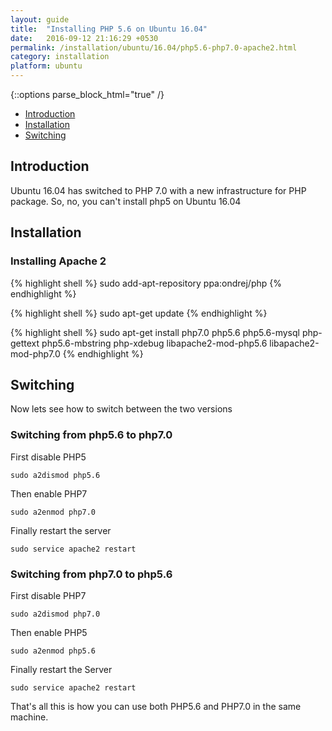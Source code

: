 ```yaml
---
layout: guide
title:  "Installing PHP 5.6 on Ubuntu 16.04"
date:   2016-09-12 21:16:29 +0530
permalink: /installation/ubuntu/16.04/php5.6-php7.0-apache2.html
category: installation
platform: ubuntu
---
```


{::options parse_block_html="true" /}

* [Introduction](#introduction)
* [Installation](#installation)
* [Switching](#switching)

<section class="wrapper">



## Introduction

Ubuntu 16.04 has switched to PHP 7.0 with a new infrastructure for PHP package. So, no, you can't install php5 on Ubuntu 16.04


## Installation

### Installing Apache 2

{% highlight shell %}
sudo add-apt-repository ppa:ondrej/php
{% endhighlight %}

{% highlight shell %}
sudo apt-get update
{% endhighlight %}

{% highlight shell %}
sudo apt-get install php7.0 php5.6 php5.6-mysql php-gettext php5.6-mbstring php-xdebug libapache2-mod-php5.6 libapache2-mod-php7.0
{% endhighlight %}

## Switching

Now lets see how to switch between the two versions

### Switching from php5.6 to php7.0

First disable PHP5

``sudo a2dismod php5.6``

Then enable PHP7

``sudo a2enmod php7.0``

Finally restart the server

``sudo service apache2 restart``



### Switching from php7.0 to php5.6

First disable PHP7

``sudo a2dismod php7.0``

Then enable PHP5

``sudo a2enmod php5.6``

Finally restart the Server

``sudo service apache2 restart``

That's all this is how you can use both PHP5.6 and PHP7.0 in the same machine.

</section>
